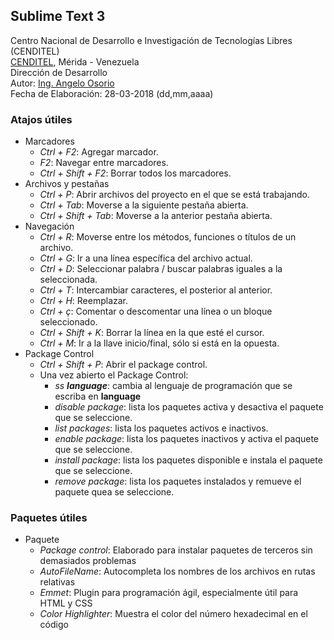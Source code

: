## Sublime Text 3
Centro Nacional de Desarrollo e Investigación de Tecnologías Libres (CENDITEL) <br>
[CENDITEL](https://www.cenditel.gob.ve/), Mérida - Venezuela<br>
Dirección de Desarrollo<br>
Autor: [Ing. Angelo Osorio](https://twitter.com/Engel_PAIN)<br>
Fecha de Elaboración: 28-03-2018 (dd,mm,aaaa)

### Atajos útiles
* Marcadores
   * *Ctrl + F2*: Agregar marcador.
   * *F2*: Navegar entre marcadores.
   * *Ctrl + Shift + F2*: Borrar todos los marcadores.
* Archivos y pestañas
   * *Ctrl + P*: Abrir archivos del proyecto en el que se está trabajando.
   * *Ctrl + Tab*: Moverse a la siguiente pestaña abierta.
   * *Ctrl + Shift + Tab*: Moverse a la anterior pestaña abierta.
* Navegación
   * *Ctrl + R*: Moverse entre los métodos, funciones o títulos de un archivo.
   * *Ctrl + G*: Ir a una línea específica del archivo actual.
   * *Ctrl + D*: Seleccionar palabra / buscar palabras iguales a la seleccionada.
   * *Ctrl + T*: Intercambiar caracteres, el posterior al anterior.
   * *Ctrl + H*: Reemplazar.
   * *Ctrl + ç*: Comentar o descomentar una línea o un bloque seleccionado.
   * *Ctrl + Shift + K*: Borrar la línea en la que esté el cursor.
   * *Ctrl + M*: Ir a la llave inicio/final, sólo si está en la opuesta.
* Package Control
   * *Ctrl + Shift + P*: Abrir el package control.
   * Una vez abierto el Package Control:
      * *ss __language__*: cambia al lenguaje de programación que se escriba en **language**
      * *disable package*: lista los paquetes activa y desactiva el paquete que se seleccione.
      * *list packages*: lista los paquetes activos e inactivos.
      * *enable package*: lista los paquetes inactivos y activa el paquete que se seleccione.
      * *install package*: lista los paquetes disponible e instala el paquete que se seleccione.
      * *remove package*: lista los paquetes instalados y remueve el paquete quea se seleccione.

### Paquetes útiles
* Paquete
   * *Package control*: Elaborado para instalar paquetes de terceros sin demasiados problemas
   * *AutoFileName*: Autocompleta los nombres de los archivos en rutas relativas
   * *Emmet*: Plugin para programación ágil, especialmente útil para HTML y CSS
   * *Color Highlighter*: Muestra el color del número hexadecimal en el código